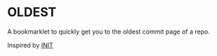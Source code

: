OLDEST
====
A bookmarklet to quickly get you to the oldest commit page of a repo.

Inspired by [INIT](https://github.com/FarhadG/init)